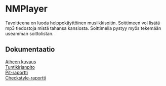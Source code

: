 # NMPlayer

Tavoitteena on luoda helppokäyttöinen musiikkisoitin. Soittimeen voi lisätä mp3 tiedostoja mistä tahansa kansiosta.
Soittimella pystyy myös tekemään useamman soittolistan.


## Dokumentaatio
[Aiheen kuvaus](dokumentaatio/aiheenKuvausJaRakenne.md)  
[Tuntikirjanpito](dokumentaatio/tuntikirjanpito.md)  
[Pit-raportti](https://htmlpreview.github.io/?https://github.com/Rsl1122/NMPlayer/blob/master/dokumentaatio/pit/index.html)  
[Checkstyle-raportti](https://htmlpreview.github.io/?https://github.com/Rsl1122/NMPlayer/blob/master/dokumentaatio/checkstyle/checkstyle.html)
